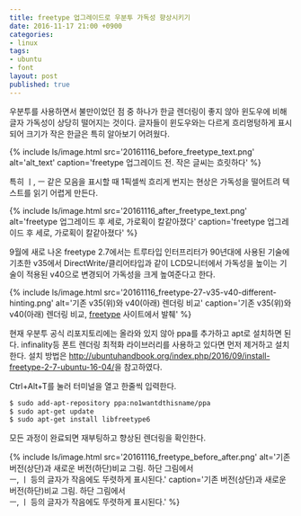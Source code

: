 ```yaml
---
title: freetype 업그레이드로 우분투 가독성 향상시키기
date: 2016-11-17 21:00 +0900
categories:
- linux
tags:
- ubuntu
- font
layout: post
published: true
---
```


우분투를 사용하면서 불만이었던 점 중 하나가 한글 렌더링이 좋지 않아 윈도우에 비해 글자 가독성이 상당히 떨어지는 것이다. 글자들이 윈도우와는 다르게 흐리멍텅하게 표시되어 크기가 작은 한글은 특히 알아보기 어려웠다.

{% include ls/image.html
   src='20161116_before_freetype_text.png'
   alt='alt_text'
   caption='freetype 업그레이드 전. 작은 글씨는 흐릿하다' %}

특히 ㅣ, ㅡ 같은 모음을 표시할 때 1픽셀씩 흐리게 번지는 현상은 가독성을 떨어트려 텍스트를 읽기 어렵게 만든다.  

{% include ls/image.html
   src='20161116_after_freetype_text.png'
   alt='freetype 업그레이드 후 세로, 가로획이 칼같아졌다'
   caption='freetype 업그레이드 후 세로, 가로획이 칼같아졌다' %}

9월에 새로 나온 freetype 2.7에서는 트루타입 인터프리터가 90년대에 사용된 기술에 기초한 v35에서 DirectWrite/클리어타입과 같이 LCD모니터에서 가독성을 높이는 기술이 적용된 v40으로 변경되어 가독성을 크게 높여준다고 한다.

{% include ls/image.html
   src='20161116_freetype-27-v35-v40-different-hinting.png'
   alt='기존 v35(위)와 v40(아래) 렌더링 비교'
   caption='기존 v35(위)와 v40(아래) 렌더링 비교, <a href="https://www.freetype.org/freetype2/docs/subpixel-hinting.html">freetype</a> 사이트에서 발췌' %}


현재 우분투 공식 리포지토리에는 올라와 있지 않아 ppa를 추가하고 apt로 설치하면 된다. infinality등 폰트 렌더링 최적화 라이브러리를 사용하고 있다면 먼저 제거하고 설치한다.
설치 방법은 <http://ubuntuhandbook.org/index.php/2016/09/install-freetype-2-7-ubuntu-16-04/>을 참고하였다.

Ctrl+Alt+T를 눌러 터미널을 열고 한줄씩 입력한다.

```bash
$ sudo add-apt-repository ppa:no1wantdthisname/ppa
$ sudo apt-get update
$ sudo apt-get install libfreetype6
```

모든 과정이 완료되면 재부팅하고 향상된 렌더링을 확인한다.

{% include ls/image.html
   src='20161116_freetype_before_after.png'
   alt='기존 버전(상단)과 새로운 버전(하단)비교 그림. 하단 그림에서<br>ㅡ, ㅣ 등의 글자가 작음에도 뚜렷하게 표시된다.'
   caption='기존 버전(상단)과 새로운 버전(하단)비교 그림. 하단 그림에서<br>ㅡ, ㅣ 등의 글자가 작음에도 뚜렷하게 표시된다.' %}